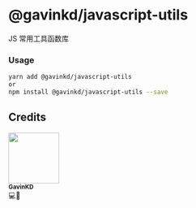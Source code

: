 # @gavinkd/javascript-utils

JS 常用工具函数库

### Usage

```bash
yarn add @gavinkd/javascript-utils
or
npm install @gavinkd/javascript-utils --save
```

## Credits

[<img src="https://avatars.githubusercontent.com/u/31567995?s=400&u=34efe0bd016439deb5afeef5328c2d022eb8b245&v=4" width="100px;"/><br /><sub><b>GavinKD</b></sub>](https://github.com/gavinkd)<br />💻🔧
